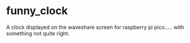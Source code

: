 # funny_clock
A clock displayed on the waveshare screen for raspberry pi pico..... with something not quite right.
